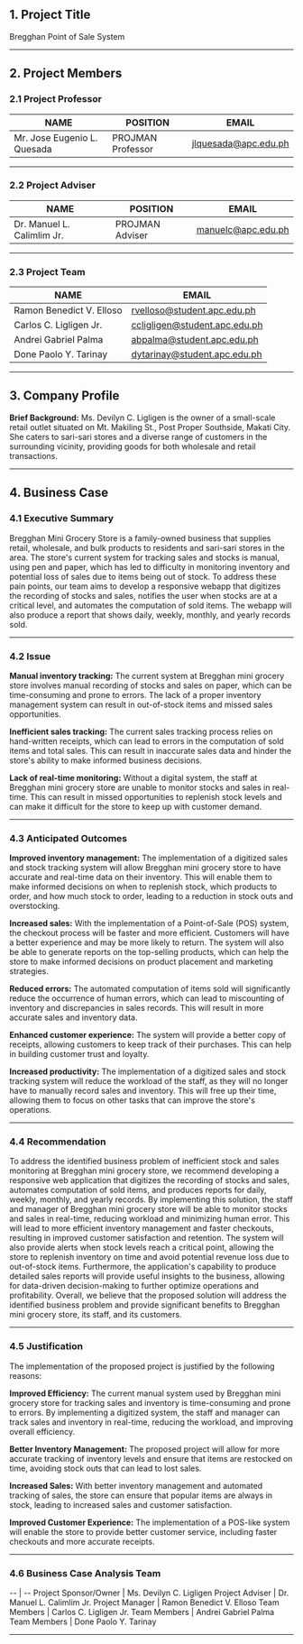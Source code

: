 ## 1. Project Title
Bregghan Point of Sale System

***
## 2. Project Members
### 2.1 Project Professor
<html>
<body>
<!--StartFragment-->

NAME | POSITION | EMAIL
-- | -- | --
Mr. Jose Eugenio L. Quesada | PROJMAN Professor | jlquesada@apc.edu.ph

<!--EndFragment-->
</body>
</html>

***
### 2.2 Project Adviser
<html>
<body>
<!--StartFragment-->

NAME | POSITION | EMAIL
-- | -- | --
Dr. Manuel L. Calimlim Jr. | PROJMAN Adviser | manuelc@apc.edu.ph

<!--EndFragment-->
</body>
</html>

***
### 2.3 Project Team
<html>
<body>
<!--StartFragment-->

NAME | EMAIL
-- | --
Ramon Benedict V. Elloso | rvelloso@student.apc.edu.ph
Carlos C. Ligligen Jr. | ccligligen@student.apc.edu.ph
Andrei Gabriel Palma | abpalma@student.apc.edu.ph
Done Paolo Y. Tarinay | dytarinay@student.apc.edu.ph

<!--EndFragment-->
</body>
</html>

***
## 3. Company Profile
**Brief Background:**
Ms. Devilyn C. Ligligen is the owner of a small-scale retail outlet situated on Mt. Makiling St., Post Proper Southside, Makati City. She caters to sari-sari stores and a diverse range of customers in the surrounding vicinity, providing goods for both wholesale and retail transactions.

***
## 4. Business Case
### 4.1 Executive Summary
Bregghan Mini Grocery Store is a family-owned business that supplies retail, wholesale, and bulk products to residents and sari-sari stores in the area. The store's current system for tracking sales and stocks is manual, using pen and paper, which has led to difficulty in monitoring inventory and potential loss of sales due to items being out of stock. To address these pain points, our team aims to develop a responsive webapp that digitizes the recording of stocks and sales, notifies the user when stocks are at a critical level, and automates the computation of sold items. The webapp will also produce a report that shows daily, weekly, monthly, and yearly records sold.

***
### 4.2 Issue
**Manual inventory tracking:**
The current system at Bregghan mini grocery store involves manual recording of stocks and sales on paper, which can be time-consuming and prone to errors. The lack of a proper inventory management system can result in out-of-stock items and missed sales opportunities. 

**Inefficient sales tracking:**
The current sales tracking process relies on hand-written receipts, which can lead to errors in the computation of sold items and total sales. This can result in inaccurate sales data and hinder the store's ability to make informed business decisions.

**Lack of real-time monitoring:**
Without a digital system, the staff at Bregghan mini grocery store are unable to monitor stocks and sales in real-time. This can result in missed opportunities to replenish stock levels and can make it difficult for the store to keep up with customer demand.

***
### 4.3 Anticipated Outcomes
**Improved inventory management:**
The implementation of a digitized sales and stock tracking system will allow Bregghan mini grocery store to have accurate and real-time data on their inventory. This will enable them to make informed decisions on when to replenish stock, which products to order, and how much stock to order, leading to a reduction in stock outs and overstocking.

**Increased sales:**
With the implementation of a Point-of-Sale (POS) system, the checkout process will be faster and more efficient. Customers will have a better experience and may be more likely to return. The system will also be able to generate reports on the top-selling products, which can help the store to make informed decisions on product placement and marketing strategies.

**Reduced errors:**
The automated computation of items sold will significantly reduce the occurrence of human errors, which can lead to miscounting of inventory and discrepancies in sales records. This will result in more accurate sales and inventory data.

**Enhanced customer experience:**
The system will provide a better copy of receipts, allowing customers to keep track of their purchases. This can help in building customer trust and loyalty.

**Increased productivity:**
The implementation of a digitized sales and stock tracking system will reduce the workload of the staff, as they will no longer have to manually record sales and inventory. This will free up their time, allowing them to focus on other tasks that can improve the store's operations.

***
### 4.4 Recommendation
To address the identified business problem of inefficient stock and sales monitoring at Bregghan mini grocery store, we recommend developing a responsive web application that digitizes the recording of stocks and sales, automates computation of sold items, and produces reports for daily, weekly, monthly, and yearly records. By implementing this solution, the staff and manager of Bregghan mini grocery store will be able to monitor stocks and sales in real-time, reducing workload and minimizing human error. This will lead to more efficient inventory management and faster checkouts, resulting in improved customer satisfaction and retention. The system will also provide alerts when stock levels reach a critical point, allowing the store to replenish inventory on time and avoid potential revenue loss due to out-of-stock items. Furthermore, the application's capability to produce detailed sales reports will provide useful insights to the business, allowing for data-driven decision-making to further optimize operations and profitability. Overall, we believe that the proposed solution will address the identified business problem and provide significant benefits to Bregghan mini grocery store, its staff, and its customers.

***
### 4.5 Justification
The implementation of the proposed project is justified by the following reasons:

**Improved Efficiency:**
The current manual system used by Bregghan mini grocery store for tracking sales and inventory is time-consuming and prone to errors. By implementing a digitized system, the staff and manager can track sales and inventory in real-time, reducing the workload, and improving overall efficiency.

**Better Inventory Management:**
The proposed project will allow for more accurate tracking of inventory levels and ensure that items are restocked on time, avoiding stock outs that can lead to lost sales.

**Increased Sales:**
With better inventory management and automated tracking of sales, the store can ensure that popular items are always in stock, leading to increased sales and customer satisfaction.

**Improved Customer Experience:** 
The implementation of a POS-like system will enable the store to provide better customer service, including faster checkouts and more accurate receipts.

***
### 4.6 Business Case Analysis Team
-- | --
Project Sponsor/Owner | Ms. Devilyn C. Ligligen
Project Adviser | Dr. Manuel L. Calimlim Jr.
Project Manager | Ramon Benedict V. Elloso
Team Members | Carlos C. Ligligen Jr.
Team Members | Andrei Gabriel Palma
Team Members | Done Paolo Y. Tarinay

<!--EndFragment-->
</body>
</html>

***

